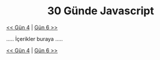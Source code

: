 <div align="center">
  <h1>30 Günde Javascript</h1>
</div>

[<< Gün 4](../gün-4/gun-4.md) | [Gün 6 >>](../gün-6/gun-6.md)

.....
İçerikler buraya
.....

[<< Gün 4](../gün-4/gun-4.md) | [Gün 6 >>](../gün-6/gun-6.md)